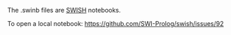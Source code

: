 The .swinb files are [SWISH](https://swish.swi-prolog.org/) notebooks.

To open a local notebook: https://github.com/SWI-Prolog/swish/issues/92

